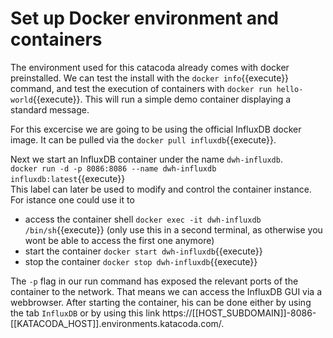 # Set up Docker environment and containers

The environment used for this catacoda already comes with docker preinstalled. We can test the install with the `docker info`{{execute}} command, and test the execution of containers with `docker run hello-world`{{execute}}. This will run a simple demo container displaying a standard message.

For this excercise we are going to be using the official InfluxDB docker image. It can be pulled via the `docker pull influxdb`{{execute}}.

Next we start an InfluxDB container under the name ```dwh-influxdb```.  
`docker run -d -p 8086:8086 --name dwh-influxdb influxdb:latest`{{execute}}  
This label can later be used to modify and control the container instance. For istance one could use it to
- access the container shell `docker exec -it dwh-influxdb /bin/sh`{{execute}} (only use this in a second terminal, as otherwise you wont be able to access the first one anymore)
- start the container `docker start dwh-influxdb`{{execute}}
- stop the container `docker stop dwh-influxdb`{{execute}}

The `-p` flag in our run command has exposed the relevant ports of the container to the network. That means we can access the InfluxDB GUI via a webbrowser. After starting the container, his can be done either by using the tab `InfluxDB` or by using this link https://[[HOST_SUBDOMAIN]]-8086-[[KATACODA_HOST]].environments.katacoda.com/.
